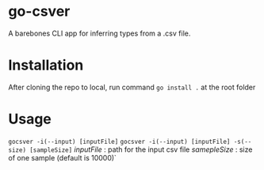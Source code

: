 # go-csver
A barebones CLI app for inferring types from a .csv file.

# Installation
After cloning the repo to local, run command ```go install .``` at the root folder

# Usage 
`gocsver -i(--input) [inputFile]`
`gocsver -i(--input) [inputFile] -s(--size) [sampleSize]`
*inputFile* : path for the input csv file
*samepleSize* : size of one sample (default is 10000)`
